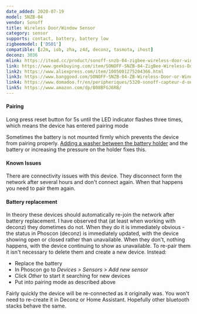 ```yaml
---
date_added: 2020-07-19
model: SNZB-04
vendor: Sonoff
title: Wireless Door/Window Sensor
category: sensor
supports: contact, battery, battery low
zigbeemodel: ['DS01']
compatible: [z2m, iob, zha, z4d, deconz, tasmota, ihost]
deconz: 3036
mlink: https://itead.cc/product/sonoff-snzb-04-zigbee-wireless-door-window-sensor/
link: https://www.geekbuying.com/item/SONOFF-SNZB-04-ZigBee-Wireless-Door-Window-Alarm-Sensor-497993.html
link2: https://www.aliexpress.com/item/1005001275204366.html
link3: https://www.banggood.com/SONOFF-SNZB-04-ZB-Wireless-Door-or-Window-Sensor-Enable-Smart-Linkage-Between-SONOFF-ZBBridge-and-WiFi-Devices-via-eWeLink-APP-p-1715994.html
link4: https://www.domadoo.fr/en/peripheriques/5320-sonoff-capteur-d-ouverture-de-portefenetre-zigbee.html
link5: https://www.amazon.com/dp/B08BFGJ6RB/
---
```


#### Pairing

Long press reset button for 5s until the LED indicator flashes three times, which means the device has entered pairing mode

Sometimes the battery is not mounted firmly which prevents the device from pairing properly.
[Adding a washer between the battery holder](https://i.postimg.cc/SKkJmrpc/20210102-235846-1.jpg) and the battery or increasing the pressure on the holder fixes this.

#### Known Issues

There are connectivity issues with this device. They disconnect form the network after several hours and don't connect again. When that happens you need to pair them again. 

#### Battery replacement

In theory these devices should automatically re-join the network after battery replacement. I have observed that (at least when working with deconz) they dometimes do not. When they do it is immediately obvious - the status in Phoscon (deconz) is immediately updated, with the device showing open or closed rather than unavailable. When they don't, nothing happens, with the device continuing to show as unavailable. To re-pair them it isn't necessary to delete them and create a new device. Instead:

- Replace the battery
- In Phoscon go to *Devices > Sensors > Add new sensor*
- Click *Other* to start it searching for new devices
- Put into pairing mode as described above

Fairly quickly the device will be re-connected as it originally was. You won't need to re-create it in Deconz or Home Assistant. Hopefully other bluetooth stacks behave the same.
